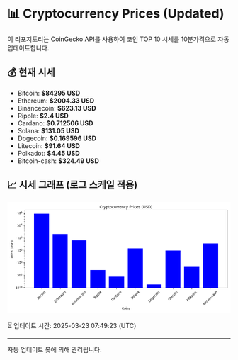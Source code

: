 
# 📊 Cryptocurrency Prices (Updated)

이 리포지토리는 CoinGecko API를 사용하여 코인 TOP 10 시세를 10분가격으로 자동 업데이트합니다.

## 💰 현재 시세
- Bitcoin: **$84295 USD**
- Ethereum: **$2004.33 USD**
- Binancecoin: **$623.13 USD**
- Ripple: **$2.4 USD**
- Cardano: **$0.712506 USD**
- Solana: **$131.05 USD**
- Dogecoin: **$0.169596 USD**
- Litecoin: **$91.64 USD**
- Polkadot: **$4.45 USD**
- Bitcoin-cash: **$324.49 USD**

## 📈 시세 그래프 (로그 스케일 적용)
![Crypto Prices](crypto_prices.png)

⏳ 업데이트 시간: 2025-03-23 07:49:23 (UTC)

---
자동 업데이트 봇에 의해 관리됩니다.
